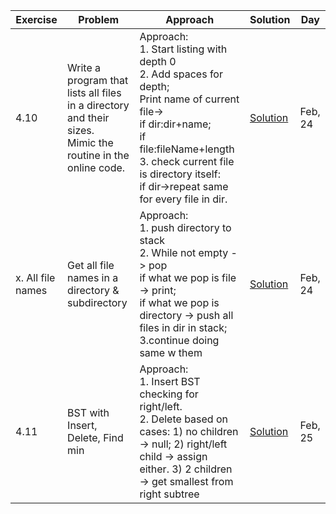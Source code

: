 | Exercise  | Problem | Approach | Solution | Day |
| ------------- | ------------- | ------------- | ------------- | ------------- |
| 4.10  | Write a program that lists all files in a directory and their sizes.<br/>Mimic the routine in the online code. | Approach: <br/>1. Start listing with depth 0 <br/>2. Add spaces for depth;<br/>Print name of current file-><br/>if dir:dir+name;<br/>if file:fileName+length <br/>3. check current file is directory itself:<br/>if dir->repeat same for every file in dir. | [Solution](https://github.com/ayazhankadessova/LeetCode_Practice/blob/main/DSA_Book/Chapter4/FileSystem.java) | Feb, 24 |
| x. All file names  | Get all file names in a directory & subdirectory | Approach:<br/>1. push directory to stack<br/>2. While not empty -> pop<br/> if what we pop is file -> print; <br/>if what we pop is directory -> push all files in dir in stack;<br/>3.continue doing same w them | [Solution](https://github.com/ayazhankadessova/LeetCode_Practice/blob/main/DSA_Book/Chapter4/Allfiles.java) | Feb, 24 |
| 4.11  | BST with Insert, Delete, Find min | Approach:<br/>1. Insert BST checking for right/left.<br/>2. Delete based on cases: 1) no children -> null; 2) right/left child -> assign either. 3) 2 children -> get smallest from right subtree| [Solution](https://github.com/ayazhankadessova/LeetCode_Practice/blob/main/DSA_Book/Chapter4/BinarySearchTree.java) | Feb, 25 |

